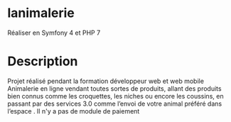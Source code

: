 # lanimalerie
Réaliser en Symfony 4 et PHP 7

# Description

Projet réalisé pendant la formation développeur web et web mobile 
Animalerie en ligne  vendant toutes sortes de produits, allant des produits bien connus comme les croquettes, les niches ou encore les coussins, en passant par des services 3.0 comme l’envoi de votre animal préféré dans l’espace .
Il n'y a pas de module de paiement 

